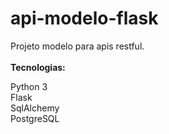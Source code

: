 # api-modelo-flask

Projeto modelo para apis restful.
<br/>
<br/>
<b>Tecnologias:</b>

Python 3  
Flask  
SqlAlchemy  
PostgreSQL  
